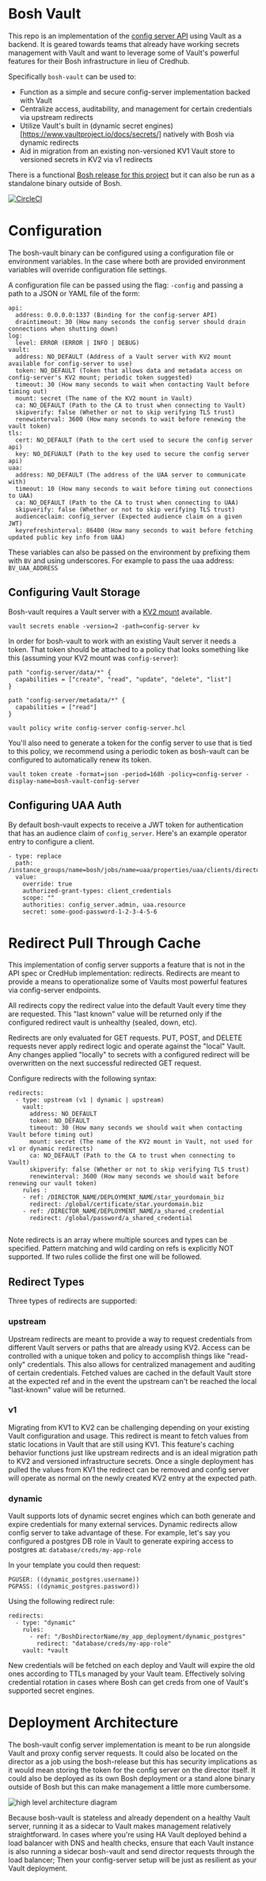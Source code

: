 # Bosh Vault
This repo is an implementation of the [config server API](ttps://github.com/cloudfoundry/config-server/blob/master/docs/api.md) using Vault as a backend. It is geared towards teams that already 
have working secrets management with Vault and want to leverage some of Vault's powerful features for their Bosh infrastructure 
in lieu of Credhub.

Specifically `bosh-vault` can be used to:
  - Function as a simple and secure config-server implementation backed with Vault
  - Centralize access, auditability, and management for certain credentials via upstream redirects
  - Utilize Vault's built in (dynamic secret engines)[https://www.vaultproject.io/docs/secrets/] natively with Bosh via dynamic redirects
  - Aid in migration from an existing non-versioned KV1 Vault store to versioned secrets in KV2 via v1 redirects

There is a functional [Bosh release for this project](https://github.com/Zipcar/bosh-vault-release/releases) but it can also be run as a standalone
binary outside of Bosh.

[![CircleCI](https://circleci.com/gh/Zipcar/bosh-vault/tree/master.svg?style=svg)](https://circleci.com/gh/Zipcar/bosh-vault/tree/master)

# Configuration
The bosh-vault binary can be configured using a configuration file or environment variables. In the case where both are 
provided environment variables will override configuration file settings.

A configuration file can be passed using the flag: `-config` and passing a path to a JSON or YAML file of the form:

```
api:
  address: 0.0.0.0:1337 (Binding for the config-server API)
  draintimeout: 30 (How many seconds the config server should drain connections when shutting down)
log:
  level: ERROR (ERROR | INFO | DEBUG)
vault:
  address: NO_DEFAULT (Address of a Vault server with KV2 mount available for config-server to use)
  token: NO_DEFAULT (Token that allows data and metadata access on config-server's KV2 mount; periodic token suggested)
  timeout: 30 (How many seconds to wait when contacting Vault before timing out)
  mount: secret (The name of the KV2 mount in Vault)
  ca: NO_DEFAULT (Path to the CA to trust when connecting to Vault)
  skipverify: false (Whether or not to skip verifying TLS trust)
  renewinterval: 3600 (How many seconds to wait before renewing the vault token)
tls:
  cert: NO_DEFAULT (Path to the cert used to secure the config server api)
  key: NO_DEFUAULT (Path to the key used to secure the config server api)
uaa:
  address: NO_DEFAULT (The address of the UAA server to communicate with)
  timeout: 10 (How many seconds to wait before timing out connections to UAA)
  ca: NO_DEFAULT (Path to the CA to trust when connecting to UAA)
  skipverify: false (Whether or not to skip verifying TLS trust)
  audienceclaim: config_server (Expected audience claim on a given JWT)
  keyrefreshinterval: 86400 (How many seconds to wait before fetching updated public key info from UAA) 
```

These variables can also be passed on the environment by prefixing them with `BV` and using underscores. For example to 
pass the uaa address: `BV_UAA_ADDRESS`

## Configuring Vault Storage
Bosh-vault requires a Vault server with a [KV2 mount](https://www.vaultproject.io/docs/secrets/kv/kv-v2.html) available.
```
vault secrets enable -version=2 -path=config-server kv
```

In order for bosh-vault to work with an existing Vault server it needs a token. That token should be attached to a 
policy that looks something like this (assuming your KV2 mount was `config-server`):

```
path "config-server/data/*" {
  capabilities = ["create", "read", "update", "delete", "list"]
}

path "config-server/metadata/*" {
  capabilities = ["read"]
}
```

```
vault policy write config-server config-server.hcl
```

You'll also need to generate a token for the config server to use that is tied to this policy, we recommend using a 
periodic token as bosh-vault can be configured to automatically renew its token.

```
vault token create -format=json -period=168h -policy=config-server -display-name=bosh-vault-config-server
```

## Configuring UAA Auth

By default bosh-vault expects to receive a JWT token for authentication that has an audience claim of `config_server`.
Here's an example operator entry to configure a client.

```
- type: replace
  path: /instance_groups/name=bosh/jobs/name=uaa/properties/uaa/clients/director_config_server?
  value:
    override: true
    authorized-grant-types: client_credentials
    scope: ""
    authorities: config_server.admin, uaa.resource
    secret: some-good-password-1-2-3-4-5-6
```

# Redirect Pull Through Cache
This implementation of config server supports a feature that is not in the API spec or CredHub implementation: redirects.
Redirects are meant to provide a means to operationalize some of Vaults most powerful features via config-server endpoints.

All redirects copy the redirect value into the default Vault every time they are requested. This "last known" value 
will be returned only if the configured redirect vault is unhealthy (sealed, down, etc).

Redirects are only evaluated for GET requests. PUT, POST, and DELETE requests never apply redirect logic and operate against
the "local" Vault. Any changes applied "locally" to secrets with a configured redirect will be overwritten on the next 
successful redirected GET request.

Configure redirects with the following syntax:

```
redirects:
  - type: upstream (v1 | dynamic | upstream)
    vault:
      address: NO_DEFAULT
      token: NO_DEFAULT
      timeout: 30 (How many seconds we should wait when contacting Vault before timing out)
      mount: secret (The name of the KV2 mount in Vault, not used for v1 or dynamic redirects)
      ca: NO_DEFAULT (Path to the CA to trust when connecting to Vault)
      skipverify: false (Whether or not to skip verifying TLS trust)
      renewinterval: 3600 (How many seconds we should wait before renewing our vault token)
    rules :
    - ref: /DIRECTOR_NAME/DEPLOYMENT_NAME/star_yourdomain_biz
      redirect: /global/certificate/star.yourdomain.biz
    - ref: /DIRECTOR_NAME/DEPLOYMENT_NAME/a_shared_credential
      redirect: /global/password/a_shared_credential
 
```

Note redirects is an array where multiple sources and types can be specified. Pattern matching and wild carding on refs 
is explicitly NOT supported. If two rules collide the first one will be followed.

## Redirect Types
Three types of redirects are supported:
  
### upstream

Upstream redirects are meant to provide a way to request credentials from different Vault servers or paths that are already
using KV2. Access can be controlled with a unique token and policy to accomplish things like "read-only" credentials. This
also allows for centralized management and auditing of certain credentials. Fetched values are cached in the default Vault
store at the expected ref and in the event the upstream can't be reached the local "last-known" value will be returned.

### v1

Migrating from KV1 to KV2 can be challenging depending on your existing Vault configuration and usage. This redirect is 
meant to fetch values from static locations in Vault that are still using KV1. This feature's caching behavior functions 
just like upstream redirects and is an ideal migration path to KV2 and versioned infrastructure secrets. Once a single 
deployment has pulled the values from KV1 the redirect can be removed and config server will operate as normal on the 
newly created KV2 entry at the expected path.

### dynamic

Vault supports lots of dynamic secret engines which can both generate and expire credentials for many external services. 
Dynamic redirects allow config server to take advantage of these. For example, let's say you configured a postgres DB 
role in Vault to generate expiring access to postgres at: `database/creds/my-app-role`

In your template you could then request: 
```
PGUSER: ((dynamic_postgres.username))
PGPASS: ((dynamic_postgres.password))
```

Using the following redirect rule:
```
redirects:
  - type: "dynamic"
    rules:
      - ref: "/BoshDirectorName/my_app_deployment/dynamic_postgres"
        redirect: "database/creds/my-app-role"
    vault: *vault
```

New credentials will be fetched on each deploy and Vault will expire the old ones according to TTLs managed by your Vault
team. Effectively solving credential rotation in cases where Bosh can get creds from one of Vault's supported secret engines. 

# Deployment Architecture
The bosh-vault config server implementation is meant to be run alongside Vault and proxy config server requests. It could 
also be located on the director as a job using the bosh-release but this has security implications as it would mean storing 
the token for the config server on the director itself. It could also be deployed as its own Bosh deployment or a stand alone 
binary outside of Bosh but this can make management a little more cumbersome.

![high level architecture diagram](docs/diagrams/high-level-architecture.jpg)

Because bosh-vault is stateless and already dependent on a healthy Vault server, running it as a sidecar to Vault makes
management relatively straightforward. In cases where you're using HA Vault deployed behind a load balancer with DNS and
health checks, ensure that each Vault instance is also running a sidecar bosh-vault and send director requests through 
the load balancer; Then your config-server setup will be just as resilient as your Vault deployment.
